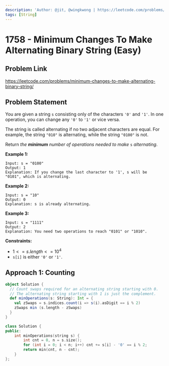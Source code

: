 ```yaml
---
description: 'Author: @jit, @wingkwong | https://leetcode.com/problems/minimum-changes-to-make-alternating-binary-string/'
tags: [String]
---
```


# 1758 - Minimum Changes To Make Alternating Binary String (Easy)

## Problem Link

https://leetcode.com/problems/minimum-changes-to-make-alternating-binary-string/

## Problem Statement

You are given a string `s` consisting only of the characters `'0'` and `'1'`. In one operation, you can change any `'0'` to `'1'` or vice versa.

The string is called alternating if no two adjacent characters are equal. For example, the string `"010"` is alternating, while the string `"0100"` is not.

Return *the **minimum** number of operations needed to make* `s` *alternating*.

**Example 1:**

```
Input: s = "0100"
Output: 1
Explanation: If you change the last character to '1', s will be "0101", which is alternating.
```

**Example 2:**

```
Input: s = "10"
Output: 0
Explanation: s is already alternating.
```

**Example 3:**

```
Input: s = "1111"
Output: 2
Explanation: You need two operations to reach "0101" or "1010".
```

**Constraints:**

- $1 <= s.length <= 10^4$
- `s[i]` is either `'0'` or `'1'`.

## Approach 1: Counting

<Tabs>
<TabItem value="scala" label="Scala">
<SolutionAuthor name="@jit"/>

```scala
object Solution {
  // Count swaps required for an alternating string starting with 0.
  // The alternating string starting with 1 is just the complement.
  def minOperations(s: String): Int = {
    val zSwaps = s.indices.count(i => s(i).asDigit == i % 2)
    zSwaps min (s.length - zSwaps)
  }
}
```

</TabItem>

<TabItem value="cpp" label="C++">
<SolutionAuthor name="@wingkwong"/>

```cpp
class Solution {
public:
    int minOperations(string s) {
        int cnt = 0, n = s.size();
        for (int i = 0; i < n; i++) cnt += s[i] - '0' == i % 2;
        return min(cnt, n - cnt);
    }
};
```

</TabItem>
</Tabs>